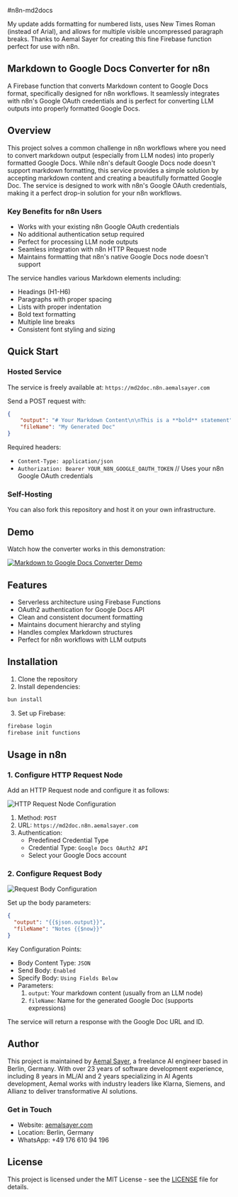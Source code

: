 #n8n-md2docs

My update adds formatting for numbered lists, uses New Times Roman (instead of Arial), and allows for multiple visible uncompressed paragraph breaks. Thanks to Aemal Sayer for creating this fine Firebase function perfect for use with n8n.

## Markdown to Google Docs Converter for n8n

A Firebase function that converts Markdown content to Google Docs format, specifically designed for n8n workflows. It seamlessly integrates with n8n's Google OAuth credentials and is perfect for converting LLM outputs into properly formatted Google Docs.

## Overview

This project solves a common challenge in n8n workflows where you need to convert markdown output (especially from LLM nodes) into properly formatted Google Docs. While n8n's default Google Docs node doesn't support markdown formatting, this service provides a simple solution by accepting markdown content and creating a beautifully formatted Google Doc. The service is designed to work with n8n's Google OAuth credentials, making it a perfect drop-in solution for your n8n workflows.

### Key Benefits for n8n Users
- Works with your existing n8n Google OAuth credentials
- No additional authentication setup required
- Perfect for processing LLM node outputs
- Seamless integration with n8n HTTP Request node
- Maintains formatting that n8n's native Google Docs node doesn't support

The service handles various Markdown elements including:
- Headings (H1-H6)
- Paragraphs with proper spacing
- Lists with proper indentation
- Bold text formatting
- Multiple line breaks
- Consistent font styling and sizing

## Quick Start

### Hosted Service
The service is freely available at: `https://md2doc.n8n.aemalsayer.com`

Send a POST request with:
```json
{
    "output": "# Your Markdown Content\n\nThis is a **bold** statement",
    "fileName": "My Generated Doc"
}
```

Required headers:
- `Content-Type: application/json`
- `Authorization: Bearer YOUR_N8N_GOOGLE_OAUTH_TOKEN` // Uses your n8n Google OAuth credentials

### Self-Hosting
You can also fork this repository and host it on your own infrastructure.

## Demo

Watch how the converter works in this demonstration:

[![Markdown to Google Docs Converter Demo](https://img.youtube.com/vi/r2HdgJiCInA/0.jpg)](https://youtu.be/r2HdgJiCInA)

## Features

- Serverless architecture using Firebase Functions
- OAuth2 authentication for Google Docs API
- Clean and consistent document formatting
- Maintains document hierarchy and styling
- Handles complex Markdown structures
- Perfect for n8n workflows with LLM outputs

## Installation

1. Clone the repository
2. Install dependencies:
```bash
bun install
```
3. Set up Firebase:
```bash
firebase login
firebase init functions
```

## Usage in n8n

### 1. Configure HTTP Request Node

Add an HTTP Request node and configure it as follows:

![HTTP Request Node Configuration](.github/assets/screen1.png)

1. Method: `POST`
2. URL: `https://md2doc.n8n.aemalsayer.com`
3. Authentication: 
   - Predefined Credential Type
   - Credential Type: `Google Docs OAuth2 API`
   - Select your Google Docs account

### 2. Configure Request Body

![Request Body Configuration](.github/assets/screen2.png)

Set up the body parameters:

```json
{
  "output": "{{$json.output}}",
  "fileName": "Notes {{$now}}"
}
```

Key Configuration Points:
- Body Content Type: `JSON`
- Send Body: `Enabled`
- Specify Body: `Using Fields Below`
- Parameters:
  1. `output`: Your markdown content (usually from an LLM node)
  2. `fileName`: Name for the generated Google Doc (supports expressions)

The service will return a response with the Google Doc URL and ID.

## Author

This project is maintained by [Aemal Sayer](https://aemalsayer.com), a freelance AI engineer based in Berlin, Germany. With over 23 years of software development experience, including 8 years in ML/AI and 2 years specializing in AI Agents development, Aemal works with industry leaders like Klarna, Siemens, and Allianz to deliver transformative AI solutions.

### Get in Touch
- Website: [aemalsayer.com](https://aemalsayer.com)
- Location: Berlin, Germany
- WhatsApp: +49 176 610 94 196

## License

This project is licensed under the MIT License - see the [LICENSE](LICENSE) file for details.
